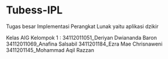# Tubess-IPL
Tugas besar Implementasi Perangkat Lunak yaitu aplikasi dzikir

Kelas AIG
Kelompok 1 :
34112011051_Deriyan Dwiananda Baron
34112011069_Anafina Salsabil
3411201184_Ezra Mae Chrisnaweni
3411201145_Mohammad Aqil Razzan
